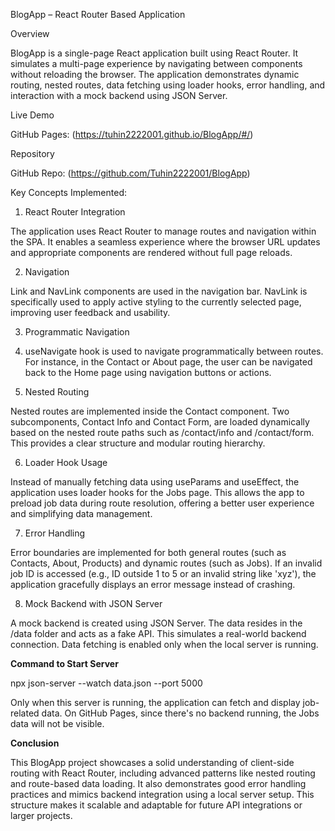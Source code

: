 BlogApp – React Router Based Application

Overview

BlogApp is a single-page React application built using React Router. It simulates a multi-page experience by navigating between components without reloading the browser. The application demonstrates dynamic routing, nested routes, data fetching using loader hooks, error handling, and interaction with a mock backend using JSON Server.

Live Demo

GitHub Pages: (https://tuhin2222001.github.io/BlogApp/#/)

Repository

GitHub Repo: (https://github.com/Tuhin2222001/BlogApp)

Key Concepts Implemented: 

1. React Router Integration

The application uses React Router to manage routes and navigation within the SPA. It enables a seamless experience where the browser URL updates and appropriate components are rendered without full page reloads.

2. Navigation

Link and NavLink components are used in the navigation bar. NavLink is specifically used to apply active styling to the currently selected page, improving user feedback and usability.

3. Programmatic Navigation

4. useNavigate hook is used to navigate programmatically between routes. For instance, in the Contact or About page, the user can be navigated back to the Home page using navigation buttons or actions.

5. Nested Routing

Nested routes are implemented inside the Contact component. Two subcomponents, Contact Info and Contact Form, are loaded dynamically based on the nested route paths such as /contact/info and /contact/form. This provides a clear structure and modular routing hierarchy.

6. Loader Hook Usage

Instead of manually fetching data using useParams and useEffect, the application uses loader hooks for the Jobs page. This allows the app to preload job data during route resolution, offering a better user experience and simplifying data management.

7. Error Handling

Error boundaries are implemented for both general routes (such as Contacts, About, Products) and dynamic routes (such as Jobs). If an invalid job ID is accessed (e.g., ID outside 1 to 5 or an invalid string like 'xyz'), the application gracefully displays an error message instead of crashing.

8. Mock Backend with JSON Server

A mock backend is created using JSON Server. The data resides in the /data folder and acts as a fake API. This simulates a real-world backend connection. Data fetching is enabled only when the local server is running.

**Command to Start Server**

npx json-server --watch data.json --port 5000

Only when this server is running, the application can fetch and display job-related data. On GitHub Pages, since there's no backend running, the Jobs data will not be visible.

**Conclusion**

This BlogApp project showcases a solid understanding of client-side routing with React Router, including advanced patterns like nested routing and route-based data loading. It also demonstrates good error handling practices and mimics backend integration using a local server setup. This structure makes it scalable and adaptable for future API integrations or larger projects.

